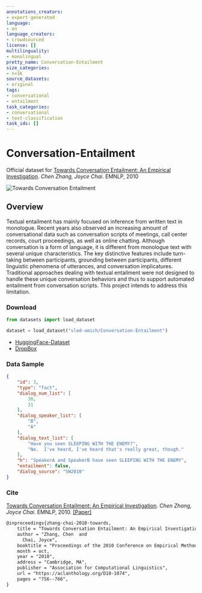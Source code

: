 ```yaml
---
annotations_creators:
- expert-generated
language:
- en
language_creators:
- crowdsourced
license: []
multilinguality:
- monolingual
pretty_name: Conversation-Entailment
size_categories:
- n<1K
source_datasets:
- original
tags:
- conversational
- entailment
task_categories:
- conversational
- text-classification
task_ids: []
---
```

# Conversation-Entailment

Official dataset for [Towards Conversation Entailment: An Empirical Investigation](https://sled.eecs.umich.edu/publication/dblp-confemnlp-zhang-c-10/). *Chen Zhang, Joyce Chai*. EMNLP, 2010

![Towards Conversation Entailment](https://sled.eecs.umich.edu/media/datasets/conv-entail.png)

## Overview

Textual entailment has mainly focused on inference from written text in monologue. Recent years also observed an increasing amount of conversational data such as conversation scripts of meetings, call center records, court proceedings, as well as online chatting. Although conversation is a form of language, it is different from monologue text with several unique characteristics. The key distinctive features include turn-taking between participants, grounding between participants, different linguistic phenomena of utterances, and conversation implicatures. Traditional approaches dealing with textual entailment were not designed to handle these unique conversation behaviors and thus to support automated entailment from conversation scripts. This project intends to address this limitation.

### Download
```python
from datasets import load_dataset

dataset = load_dataset("sled-umich/Conversation-Entailment")
```
* [HuggingFace-Dataset](https://huggingface.co/datasets/sled-umich/Conversation-Entailment)
* [DropBox](https://www.dropbox.com/s/z5vchgzvzxv75es/conversation_entailment.tar?dl=0)

### Data Sample
```json
{
    "id": 3,
    "type": "fact",
    "dialog_num_list": [
        30,
        31
    ],
    "dialog_speaker_list": [
        "B",
        "A"
    ],
    "dialog_text_list": [
        "Have you seen SLEEPING WITH THE ENEMY?",
        "No.  I've heard, I've heard that's really great, though."
    ],
    "h": "SpeakerA and SpeakerB have seen SLEEPING WITH THE ENEMY",
    "entailment": false,
    "dialog_source": "SW2010"
}
```


### Cite

[Towards Conversation Entailment: An Empirical Investigation](https://sled.eecs.umich.edu/publication/dblp-confemnlp-zhang-c-10/). *Chen Zhang, Joyce Chai*. EMNLP, 2010. [[Paper]](https://aclanthology.org/D10-1074/)

```tex
@inproceedings{zhang-chai-2010-towards,
    title = "Towards Conversation Entailment: An Empirical Investigation",
    author = "Zhang, Chen  and
      Chai, Joyce",
    booktitle = "Proceedings of the 2010 Conference on Empirical Methods in Natural Language Processing",
    month = oct,
    year = "2010",
    address = "Cambridge, MA",
    publisher = "Association for Computational Linguistics",
    url = "https://aclanthology.org/D10-1074",
    pages = "756--766",
}
```